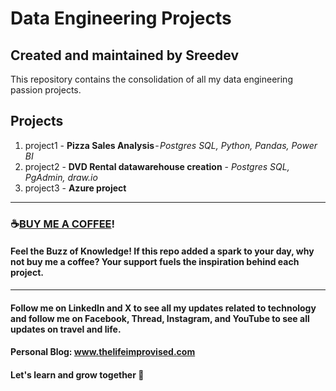 # Data Engineering Projects
## Created and maintained by Sreedev
This repository contains the consolidation of all my data engineering passion projects. 

## Projects
1. project1 - **Pizza Sales Analysis** - *Postgres SQL, Python, Pandas, Power BI*
2. project2 - **DVD Rental datawarehouse creation** - *Postgres SQL, PgAdmin, draw.io*
3. project3 - **Azure project**

----------------------------------------------------------------------------------

### ☕[BUY ME A COFFEE](https://www.buymeacoffee.com/thelifeimprovised)!

#### Feel the Buzz of Knowledge! If this repo added a spark to your day, why not buy me a coffee? Your support fuels the inspiration behind each project.

-----------------------------------------------------------------------------------

#### Follow me on LinkedIn and X to see all my updates related to technology and follow me on Facebook, Thread, Instagram, and YouTube to see all updates on travel and life.
#### Personal Blog: www.thelifeimprovised.com
#### Let's learn and grow together 💚
